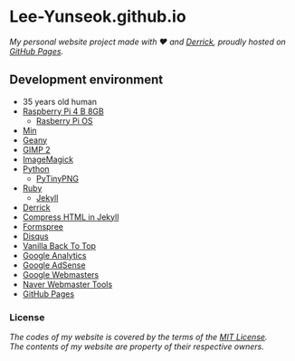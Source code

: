 # Lee-Yunseok.github.io
_My personal website project made with :hearts: and [Derrick](https://github.com/artemsheludko/derrick), proudly hosted on [GitHub Pages](https://pages.github.com/)._

## Development environment
- 35 years old human
- [Raspberry Pi 4 B 8GB](https://www.raspberrypi.org/)
  - [Rasberry Pi OS](https://www.raspbian.org/)
- [Min](https://minbrowser.github.io/min/)
- [Geany](https://www.geany.org/)
- [GIMP 2](https://www.gimp.org/)
- [ImageMagick](https://imagemagick.org/)
- [Python](http://www.python.org/)
  - [PyTinyPNG](https://github.com/vasilcovsky/pytinypng)
- [Ruby](https://www.ruby-lang.org/)
  - [Jekyll](https://jekyllrb.com/)
- [Derrick](https://github.com/artemsheludko/derrick)
- [Compress HTML in Jekyll](http://jch.penibelst.de/)
- [Formspree](https://formspree.io/)
- [Disqus](https://disqus.com/)
- [Vanilla Back To Top](https://github.com/vfeskov/vanilla-back-to-top)
- [Google Analytics](https://analytics.google.com/analytics/web/)
- [Google AdSense](https://www.google.com/adsense/)
- [Google Webmasters](https://www.google.com/webmasters/)
- [Naver Webmaster Tools](https://webmastertool.naver.com/)
- [GitHub Pages](https://pages.github.com/)

### License
_The codes of my website is covered by the terms of the [MIT License](https://github.com/lee-yunseok/Lee-Yunseok.github.io/blob/master/LICENSE).  
The contents of my website are property of their respective owners._
